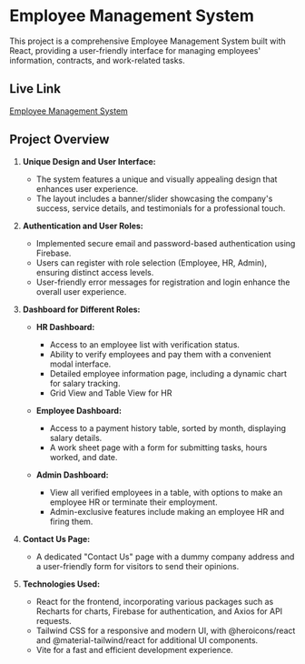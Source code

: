 # Employee Management System

This project is a comprehensive Employee Management System built with React, providing a user-friendly interface for managing employees' information, contracts, and work-related tasks.

## Live Link
[Employee Management System](https://employee-management-2e28f.web.app/)

## Project Overview

1. **Unique Design and User Interface:**
   - The system features a unique and visually appealing design that enhances user experience.
   - The layout includes a banner/slider showcasing the company's success, service details, and testimonials for a professional touch.

2. **Authentication and User Roles:**
   - Implemented secure email and password-based authentication using Firebase.
   - Users can register with role selection (Employee, HR, Admin), ensuring distinct access levels.
   - User-friendly error messages for registration and login enhance the overall user experience.

3. **Dashboard for Different Roles:**
   - **HR Dashboard:**
     - Access to an employee list with verification status.
     - Ability to verify employees and pay them with a convenient modal interface.
     - Detailed employee information page, including a dynamic chart for salary tracking.
     - Grid View and Table View for HR

   - **Employee Dashboard:**
     - Access to a payment history table, sorted by month, displaying salary details.
     - A work sheet page with a form for submitting tasks, hours worked, and date.

   - **Admin Dashboard:**
     - View all verified employees in a table, with options to make an employee HR or terminate their employment.
     - Admin-exclusive features include making an employee HR and firing them.

4. **Contact Us Page:**
   - A dedicated "Contact Us" page with a dummy company address and a user-friendly form for visitors to send their opinions.

5. **Technologies Used:**
   - React for the frontend, incorporating various packages such as Recharts for charts, Firebase for authentication, and Axios for API requests.
   - Tailwind CSS for a responsive and modern UI, with @heroicons/react and @material-tailwind/react for additional UI components.
   - Vite for a fast and efficient development experience.